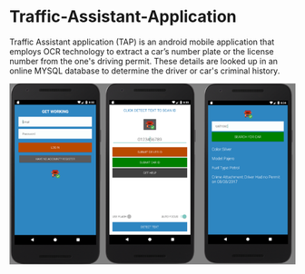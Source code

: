 # Traffic-Assistant-Application
Traffic Assistant application (TAP) is an android mobile application that employs OCR technology to extract a car’s number plate or the license number from the one's driving permit. These details are looked up in an online MYSQL database to determine the driver or car's criminal history.


![Traffic Assistant](Screenshots.PNG "Traffic Assistant Application")
